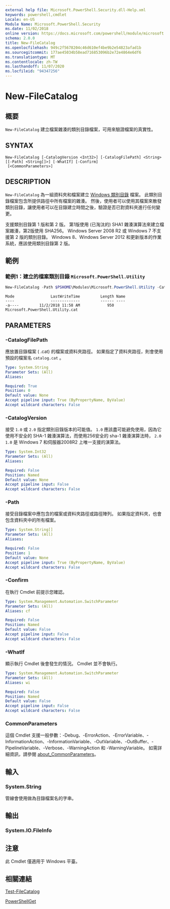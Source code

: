 ```yaml
---
external help file: Microsoft.PowerShell.Security.dll-Help.xml
keywords: powershell,cmdlet
Locale: en-US
Module Name: Microsoft.PowerShell.Security
ms.date: 11/02/2018
online version: https://docs.microsoft.com/powershell/module/microsoft.powershell.security/new-filecatalog?view=powershell-7.1&WT.mc_id=ps-gethelp
schema: 2.0.0
title: New-FileCatalog
ms.openlocfilehash: 949c2f5678204c46d610ef4be9b2e54823afad1b
ms.sourcegitcommit: 177ae45034b58ead716853096b2e72e4864e6df6
ms.translationtype: MT
ms.contentlocale: zh-TW
ms.lasthandoff: 11/07/2020
ms.locfileid: "94347256"
---
```

# New-FileCatalog

## 概要
`New-FileCatalog` 建立檔案雜湊的類別目錄檔案，可用來驗證檔案的真實性。

## SYNTAX

```
New-FileCatalog [-CatalogVersion <Int32>] [-CatalogFilePath] <String> [[-Path] <String[]>] [-WhatIf] [-Confirm]
 [<CommonParameters>]
```

## DESCRIPTION

`New-FileCatalog` 為一組資料夾和檔案建立 [Windows 類別目錄](/windows-hardware/drivers/install/catalog-files) 檔案。 此類別目錄檔案包含所提供路徑中所有檔案的雜湊。 然後，使用者可以使用其檔案來散發類別目錄，讓使用者可以在目錄建立時間之後，驗證是否已對資料夾進行任何變更。

支援類別目錄第 1 版和第 2 版。 第1版使用 (已淘汰的) SHA1 雜湊演算法來建立檔案雜湊，第2版使用 SHA256。 Windows Server 2008 R2 或 Windows 7 不支援第 2 版的類別目錄。 Windows 8、Windows Server 2012 和更新版本的作業系統，應該使用類別目錄第 2 版。

## 範例

### 範例1：建立的檔案類別目錄 `Microsoft.PowerShell.Utility`

```powershell
New-FileCatalog -Path $PSHOME\Modules\Microsoft.PowerShell.Utility -CatalogFilePath \temp\Microsoft.PowerShell.Utility.cat -CatalogVersion 2.0
```

```Output
Mode                LastWriteTime         Length Name
----                -------------         ------ ----
-a----         11/2/2018 11:58 AM            950 Microsoft.PowerShell.Utility.cat
```

## PARAMETERS

### -CatalogFilePath

應放置目錄檔案 ( .cat) 的檔案或資料夾路徑。 如果指定了資料夾路徑，則會使用預設的檔案名 `catalog.cat` 。

```yaml
Type: System.String
Parameter Sets: (All)
Aliases:

Required: True
Position: 0
Default value: None
Accept pipeline input: True (ByPropertyName, ByValue)
Accept wildcard characters: False
```

### -CatalogVersion

接受 `1.0` 或 `2.0` 指定類別目錄版本的可能值。 `1.0` 應該盡可能避免使用，因為它使用不安全的 SHA-1 雜湊演算法，而使用256安全的 sha-1 雜湊演算法時， `2.0` `1.0` 是 Windows 7 和伺服器2008R2 上唯一支援的演算法。

```yaml
Type: System.Int32
Parameter Sets: (All)
Aliases:

Required: False
Position: Named
Default value: None
Accept pipeline input: False
Accept wildcard characters: False
```

### -Path

接受目錄檔案中應包含的檔案或資料夾路徑或路徑陣列。 如果指定資料夾，也會包含資料夾中的所有檔案。

```yaml
Type: System.String[]
Parameter Sets: (All)
Aliases:

Required: False
Position: 1
Default value: None
Accept pipeline input: True (ByPropertyName, ByValue)
Accept wildcard characters: False
```

### -Confirm

在執行 Cmdlet 前提示您確認。

```yaml
Type: System.Management.Automation.SwitchParameter
Parameter Sets: (All)
Aliases: cf

Required: False
Position: Named
Default value: False
Accept pipeline input: False
Accept wildcard characters: False
```

### -WhatIf

顯示執行 Cmdlet 後會發生的情況。 Cmdlet 並不會執行。

```yaml
Type: System.Management.Automation.SwitchParameter
Parameter Sets: (All)
Aliases: wi

Required: False
Position: Named
Default value: False
Accept pipeline input: False
Accept wildcard characters: False
```

### CommonParameters

這個 Cmdlet 支援一般參數：-Debug、-ErrorAction、-ErrorVariable、-InformationAction、-InformationVariable、-OutVariable、-OutBuffer、-PipelineVariable、-Verbose、-WarningAction 和 -WarningVariable。 如需詳細資訊，請參閱 [about_CommonParameters](https://go.microsoft.com/fwlink/?LinkID=113216)。

## 輸入

### System.String

管線會使用做為目錄檔案名的字串。

## 輸出

### System.IO.FileInfo

## 注意

此 Cmdlet 僅適用于 Windows 平臺。

## 相關連結

[Test-FileCatalog](Test-FileCatalog.md)

[PowerShellGet](/powerShell/module/powershellget)
